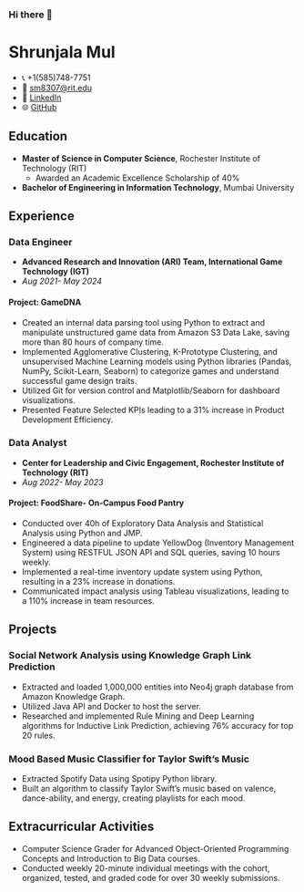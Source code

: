 ### Hi there 👋
# Shrunjala Mul

- 📞 +1(585)748-7751 
- 📧 sm8307@rit.edu 
- 💼 [LinkedIn](https://www.linkedin.com/in/shrunjala)
- 🌐 [GitHub](https://github.com/shrunjala)

## Education
- **Master of Science in Computer Science**, Rochester Institute of Technology (RIT)
  - Awarded an Academic Excellence Scholarship of 40%
- **Bachelor of Engineering in Information Technology**, Mumbai University

## Experience

### Data Engineer
- **Advanced Research and Innovation (ARI) Team, International Game Technology (IGT)**
- *Aug 2021- May 2024*

#### Project: GameDNA
- Created an internal data parsing tool using Python to extract and manipulate unstructured game data from Amazon S3 Data Lake, saving more than 80 hours of company time.
- Implemented Agglomerative Clustering, K-Prototype Clustering, and unsupervised Machine Learning models using Python libraries (Pandas, NumPy, Scikit-Learn, Seaborn) to categorize games and understand successful game design traits.
- Utilized Git for version control and Matplotlib/Seaborn for dashboard visualizations.
- Presented Feature Selected KPIs leading to a 31% increase in Product Development Efficiency.

### Data Analyst
- **Center for Leadership and Civic Engagement, Rochester Institute of Technology (RIT)**
- *Aug 2022- May 2023*

#### Project: FoodShare- On-Campus Food Pantry
- Conducted over 40h of Exploratory Data Analysis and Statistical Analysis using Python and JMP.
- Engineered a data pipeline to update YellowDog (Inventory Management System) using RESTFUL JSON API and SQL queries, saving 10 hours weekly.
- Implemented a real-time inventory update system using Python, resulting in a 23% increase in donations.
- Communicated impact analysis using Tableau visualizations, leading to a 110% increase in team resources.

## Projects

### Social Network Analysis using Knowledge Graph Link Prediction
- Extracted and loaded 1,000,000 entities into Neo4j graph database from Amazon Knowledge Graph.
- Utilized Java API and Docker to host the server.
- Researched and implemented Rule Mining and Deep Learning algorithms for Inductive Link Prediction, achieving 76% accuracy for top 20 rules.

### Mood Based Music Classifier for Taylor Swift’s Music
- Extracted Spotify Data using Spotipy Python library.
- Built an algorithm to classify Taylor Swift’s music based on valence, dance-ability, and energy, creating playlists for each mood.

## Extracurricular Activities
- Computer Science Grader for Advanced Object-Oriented Programming Concepts and Introduction to Big Data courses.
- Conducted weekly 20-minute individual meetings with the cohort, organized, tested, and graded code for over 30 weekly submissions.

<!--
**shrunjala/shrunjala** is a ✨ _special_ ✨ repository because its `README.md` (this file) appears on your GitHub profile.

Here are some ideas to get you started:

- 🔭 I’m currently working on ...
- 🌱 I’m currently learning ...
- 👯 I’m looking to collaborate on ...
- 🤔 I’m looking for help with ...
- 💬 Ask me about ...
- 📫 How to reach me: ...
- 😄 Pronouns: ...
- ⚡ Fun fact: ...
-->
